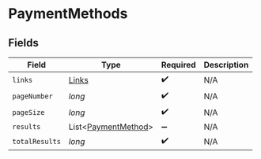 # PaymentMethods


## Fields

| Field                                                       | Type                                                        | Required                                                    | Description                                                 |
| ----------------------------------------------------------- | ----------------------------------------------------------- | ----------------------------------------------------------- | ----------------------------------------------------------- |
| `links`                                                     | [Links](../../models/shared/Links.md)                       | :heavy_check_mark:                                          | N/A                                                         |
| `pageNumber`                                                | *long*                                                      | :heavy_check_mark:                                          | N/A                                                         |
| `pageSize`                                                  | *long*                                                      | :heavy_check_mark:                                          | N/A                                                         |
| `results`                                                   | List<[PaymentMethod](../../models/shared/PaymentMethod.md)> | :heavy_minus_sign:                                          | N/A                                                         |
| `totalResults`                                              | *long*                                                      | :heavy_check_mark:                                          | N/A                                                         |
